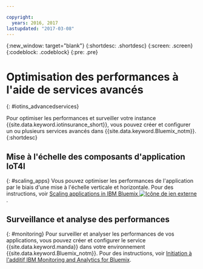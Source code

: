 ```yaml
---

copyright:
  years: 2016, 2017
lastupdated: "2017-03-08"
---
```


<!-- Common attributes used in the template are defined as follows: -->
{:new_window: target="blank"}
{:shortdesc: .shortdesc}
{:screen: .screen}
{:codeblock: .codeblock}
{:pre: .pre}



<!-- {{site.data.keyword.iotinsurance_full}}  {{site.data.keyword.iotinsurance_short}}  -->


# Optimisation des performances à l'aide de services avancés
{: #iotins_advancedservices}


Pour optimiser les performances et surveiller votre instance {{site.data.keyword.iotinsurance_short}}, vous pouvez créer et configurer
un ou plusieurs services avancés dans {{site.data.keyword.Bluemix_notm}}.
{:shortdesc}

## Mise à l'échelle des composants d'application IoT4I
{: #scaling_apps}
Vous pouvez optimiser les performances de l'application par le biais d'une mise à l'échelle verticale et horizontale. Pour des instructions, voir [Scaling applications in IBM Bluemix ![Icône de ien externe](../../icons/launch-glyph.svg)](http://www.ibm.com/developerworks/cloud/library/cl-bluemix-autoscale/).

## Surveillance et analyse des performances
{: #monitoring}
Pour surveiller et analyser les performances de vos applications, vous pouvez créer et configurer le service {{site.data.keyword.manda}} dans votre environnement {{site.data.keyword.Bluemix_notm}}. Pour des instructions, voir [Initiation à l'additif IBM Monitoring and Analytics for Bluemix](../monana/index.html#gettingstartedtemplate).

<!-- ### Monitoring logging information with Logmet

https://console.ng.bluemix.net/docs/services/MessageHub/index.html#messagehub072
-->

<!--
### Monitoring with New Relic
For additional monitoring, you can use New Relic, a third-party service that provides monitoring metrics for your application. For instructions to create the New Relic service in your {{site.data.keyword.Bluemix_notm}} environment, see [Using New Relic](https://console.ng.bluemix.net/docs/runtimes/liberty/newRelic.html).
-->
